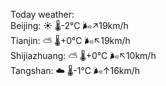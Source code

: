 Today weather:  
Beijing: ☀️   🌡️-2°C 🌬️↗19km/h  
Tianjin: ⛅️  🌡️+0°C 🌬️↖19km/h  
Shijiazhuang: ⛅️  🌡️+0°C 🌬️↖10km/h  
Tangshan: ☁️   🌡️-1°C 🌬️↑16km/h  
